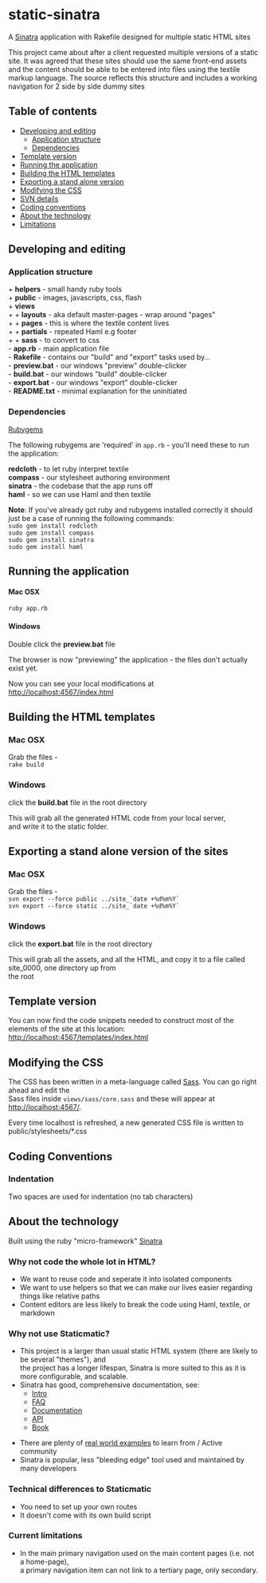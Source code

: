 <h1>static-sinatra</h1>
<p>A <a href="http://www.sinatrarb.com/">Sinatra</a> application with Rakefile designed for multiple static <span class="caps">HTML</span> sites</p>
<p>This project came about after a client requested multiple versions of a static site. It was agreed that these sites should use the same front-end assets and the content should be able to be entered into
files using the textile markup language. The source reflects this structure and includes a working navigation for 2 side by side dummy sites</p>
<h2 id="table-of-contents">Table of contents</h2>
<ul>
<li><a href="#developing-and-editing">Developing and editing</a>
<ul>
<li><a href="#application-structure">Application structure</a></li>
<li><a href="#dependencies">Dependencies</a></li>
</ul></li>
<li><a href="#template-version">Template version</a></li>
<li><a href="#running-the-application">Running the application</a></li>
<li><a href="#building-the-html-templates">Building the <span class="caps">HTML</span> templates</a></li>
<li><a href="#exporting">Exporting a stand alone version</a></li>
<li><a href="#modifying-the-css">Modifying the <span class="caps">CSS</span></a></li>
<li><a href="#svn-details"><span class="caps">SVN</span> details</a></li>
<li><a href="#coding-conventions">Coding conventions</a></li>
<li><a href="#technology">About the technology</a></li>
<li><a href="#limitations">Limitations</a></li>
</ul>
<h2 id="developing-and-editing">Developing and editing</h2>
<h3 id="application-structure">Application structure</h3>
<p>+ <b>helpers</b> - small handy ruby tools<br />
+ <b>public</b> - images, javascripts, css, flash<br />
+ <b>views</b><br />
+ + <b>layouts</b> - aka default master-pages - wrap around "pages"<br />
+ + <b>pages</b> - this is where the textile content lives<br />
+ + <b>partials</b> - repeated Haml e.g footer<br />
+ + <b>sass</b> - to convert to css<br />
- <b>app.rb</b> - main application file<br />
- <b>Rakefile</b> - contains our "build" and "export" tasks used by&#8230;<br />
- <b>preview.bat</b> - our windows "preview" double-clicker<br />
- <b>build.bat</b> - our windows "build" double-clicker<br />
- <b>export.bat</b> - our windows "export" double-clicker<br />
- <b><span class="caps">README</span>.txt</b> - minimal explanation for the uninitiated</p>
<h3 id="dependencies">Dependencies</h3>
<p><a href="http://rubyforge.org/frs/?group-id=126">Rubygems</a></p>
<p>The following rubygems are 'required' in <code>app.rb</code> - you'll need these to run the application:</p>
<p><b>redcloth</b> - to let ruby interpret textile<br />
<b>compass</b> - our stylesheet authoring environment<br />
<b>sinatra</b> - the codebase that the app runs off<br />
<b>haml</b> - so we can use Haml and then textile</p>
<p><b>Note</b>: If you've already got ruby and rubygems installed correctly it should just be a case of running the following commands:<br />
<code>sudo gem install redcloth</code><br />
<code>sudo gem install compass</code><br />
<code>sudo gem install sinatra</code><br />
<code>sudo gem install haml</code></p>
<h2 id="running-the-application">Running the application</h2>
<h4>Mac <span class="caps">OSX</span></h4>
<code>ruby app.rb</code></p>
<h4>Windows</h4>
<p>Double click the <b>preview.bat</b> file</p>
<p>The browser is now "previewing" the application - the files don't actually exist yet.</p>
<p>Now you can see your local modifications at <a href="http://localhost:4567/index.html">http://localhost:4567/index.html</a></p>
<h2 id="building-the-html-templates">Building the <span class="caps">HTML</span> templates</h2>
<h3>Mac <span class="caps">OSX</span></h3>
Grab the files -<br />
<code>rake build</code></p>
<h3>Windows</h3>
<p>click the <b>build.bat</b> file in the root directory</p>
<p>This will grab all the generated <span class="caps">HTML</span> code from your local server,<br />
and write it to the static folder.</p>
<h2 id="exporting">Exporting a stand alone version of the sites</h2>
<h3>Mac <span class="caps">OSX</span></h3>
Grab the files -<br />
<code>svn export --force public ../site_`date +%d%m%Y`</code><br />
<code>svn export --force static ../site_`date +%d%m%Y`</code></p>
<h3>Windows</h3>
<p>click the <b>export.bat</b> file in the root directory</p>
<p>This will grab all the assets, and all the <span class="caps">HTML</span>, and copy it to a file called site_0000, one directory up from<br />
the root</p>
<h2 id="template-version">Template version</h2>
<p>You can now find the code snippets needed to construct most of the elements of the site at this location:<br />
<a href="http://localhost:4567/templates/index.html">http://localhost:4567/templates/index.html</a></p>
<h2 id="modifying-the-css">Modifying the <span class="caps">CSS</span></h2>
<p>The <span class="caps">CSS</span> has been written in a meta-language called <a href="http://sass-lang.com/">Sass</a>. You can go right ahead and edit the<br />
Sass files inside <code>views/sass/core.sass</code> and these will appear at <a href="http://localhost:4567/">http://localhost:4567/</a>.</p>
<p>Every time localhost is refreshed, a new generated <span class="caps">CSS</span> file is written to public/stylesheets/*.css</p>
<h2 id="coding-conventions">Coding Conventions</h2>
<h3 id="indentation">Indentation</h3>
<p>Two spaces are used for indentation (no tab characters)</p>
<h2 id="technology">About the technology</h2>
<p>Built using the ruby "micro-framework" <a href="http://sinatrarb.com/intro">Sinatra</a></p>
<h3 id="why-not-html">Why not code the whole lot in <span class="caps">HTML</span>?</h3>
<ul>
<li>We want to reuse code and seperate it into isolated components</li>
<li>We want to use helpers so that we can make our lives easier regarding things like relative paths</li>
<li>Content editors are less likely to break the code using Haml, textile, or markdown</li>
</ul>
<h3 id="why-not-staticmatic">Why not use Staticmatic?</h3>
<ul>
<li>This project is a larger than usual static <span class="caps">HTML</span> system (there are likely to be several "themes"), and<br />
the project has a longer lifespan, Sinatra is more suited to this as it is more configurable, and scalable.</li>
<li>Sinatra has good, comprehensive documentation, see:
<ul>
<li><a href="http://www.sinatrarb.com/intro">Intro</a></li>
<li><a href="http://www.sinatrarb.com/faq"><span class="caps">FAQ</span></a></li>
<li><a href="http://www.sinatrarb.com/documentation">Documentation</a></li>
<li><a href="http://railsapi.com/doc/sinatra-v1.0/"><span class="caps">API</span></a></li>
<li><a href="http://sinatra-book.gittr.com/">Book</a></li>
</ul></li>
</ul>
<ul>
<li>There are plenty of <a href="http://www.sinatrarb.com/wild.html">real world examples</a> to learn from / Active community</li>
<li>Sinatra is popular, less "bleeding edge" tool used and maintained by many developers</li>
</ul>
<h3 id="technical-diffs">Technical differences to Staticmatic</h3>
<ul>
<li>You need to set up your own routes</li>
<li>It doesn't come with its own build script</li>
</ul>
<h3 id="limitations">Current limitations</h3>
<ul>
<li>In the main primary navigation used on the main content pages (i.e. not a home-page),<br />
a primary navigation item can not link to a tertiary page, only secondary.</li>
</ul>

